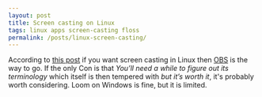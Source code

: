 ```yaml
---
layout: post
title: Screen casting on Linux
tags: linux apps screen-casting floss  
permalink: /posts/linux-screen-casting/
---
```


According to [this post](https://itsfoss.com/best-linux-screen-recorders/) if you want screen casting in Linux then [OBS](https://obsproject.com/) is the way to go. If the only Con is that *You’ll need a while to figure out its terminology* which itself is then tempered with *but it’s worth it*, it's probably worth considering. Loom on Windows is fine, but it is limited. 


